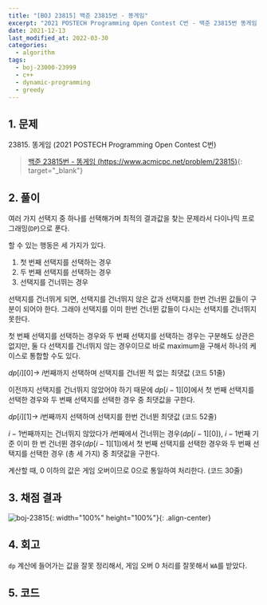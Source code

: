 ```yaml
---
title: "[BOJ 23815] 백준 23815번 - 똥게임"
excerpt: "2021 POSTECH Programming Open Contest C번 - 백준 23815번 똥게임 풀이"
date: 2021-12-13
last_modified_at: 2022-03-30
categories:
  - algorithm
tags:
  - boj-23000-23999
  - c++
  - dynamic-programming
  - greedy
---
```


## 1. 문제
$23815$. 똥게임 (2021 POSTECH Programming Open Contest C번)

> [백준 23815번 - 똥게임 (https://www.acmicpc.net/problem/23815)](https://www.acmicpc.net/problem/23815){: target="_blank"}

## 2. 풀이

여러 가지 선택지 중 하나를 선택해가며 최적의 결과값을 찾는 문제라서 다이나믹 프로그래밍(`DP`)으로 푼다.

할 수 있는 행동은 세 가지가 있다.

1. 첫 번째 선택지를 선택하는 경우
2. 두 번째 선택지를 선택하는 경우
3. 선택지를 건너뛰는 경우

선택지를 건너뛰게 되면, 선택지를 건너뛰지 않은 값과 선택지를 한번 건너뛴 값들이 구분이 되어야 한다. 그래야 선택지를 이미 한번 건너뛴 값들이 다시는 선택지를 건너뛰지 못한다. 

첫 번째 선택지를 선택하는 경우와 두 번째 선택지를 선택하는 경우는 구분해도 상관은 없지만, 둘 다 선택지를 건너뛰지 않는 경우이므로 바로 maximum을 구해서 하나의 케이스로 통합할 수도 있다.

$dp[i][0] \rightarrow$ $i$번째까지 선택하며 선택지를 건너뛴 적 없는 최댓값 (코드 51줄)

이전까지 선택지를 건너뛰지 않았어야 하기 때문에 $dp[i-1][0]$에서 첫 번째 선택지를 선택한 경우와 두 번째 선택지를 선택한 경우 중 최댓값을 구한다.

$dp[i][1] \rightarrow$ $i$번째까지 선택하며 선택지를 한번 건너뛴 최댓값 (코드 52줄)

$i-1$번째까지는 건너뛰지 않았다가 $i$번째에서 건너뛰는 경우($dp[i-1][0]$), $i-1$번째 기준 이미 한 번 건너뛴 경우($dp[i-1][1]$)에서 첫 번째 선택지를 선택한 경우와 두 번째 선택지를 선택한 경우 (총 세 가지) 중 최댓값을 구한다.

계산할 때, $0$ 이하의 값은 게임 오버이므로 $0$으로 통일하여 처리한다. (코드 30줄)

## 3. 채점 결과

![boj-23815](https://user-images.githubusercontent.com/30232837/160779491-1c418b5c-3220-49d3-8650-8dd1b096b0da.png "boj-23815"){: width="100%" height="100%"}{: .align-center}

## 4. 회고

`dp` 계산에 들어가는 값을 잘못 정리해서, 게임 오버 $0$ 처리를 잘못해서 `WA`를 받았다.

## 5. 코드

<script src="https://gist.github.com/BurningFalls/9bd8c60b27a9d7485d5bd73f0254529d.js"></script>